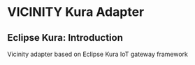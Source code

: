 # VICINITY Kura Adapter
## Eclipse Kura: Introduction
Vicinity adapter based on Eclipse Kura IoT gateway framework
